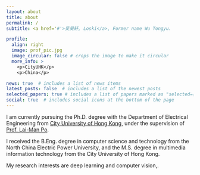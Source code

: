 ```yaml
---
layout: about
title: about
permalink: /
subtitle: <a href='#'>吴昊轩, Loski</a>, Former name Wu Tongyu.

profile:
  align: right
  image: prof_pic.jpg
  image_circular: false # crops the image to make it circular
  more_info: >
    <p>CityUHK</p>
    <p>China</p>

news: true  # includes a list of news items
latest_posts: false  # includes a list of the newest posts
selected_papers: true # includes a list of papers marked as "selected={true}"
social: true  # includes social icons at the bottom of the page
---
```


I am currently pursuing the Ph.D. degree with the Department of Electrical Engineering from [City University of Hong Kong](https://www.cityu.edu.hk/), under the supervision of [Prof. Lai-Man Po](http://www.ee.cityu.edu.hk/~lmpo/).

I received the B.Eng. degree in computer science and technology from the North China Electric Power University, and the M.S. degree in multimedia information technology from the City University of Hong Kong.

My research interests are deep learning and computer vision,.